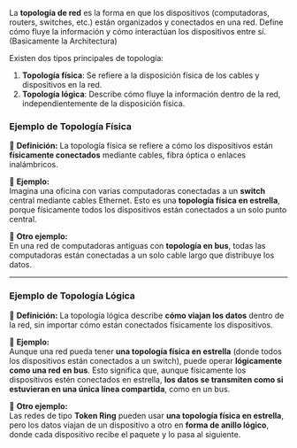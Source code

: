 La **topología de red** es la forma en que los dispositivos (computadoras, routers, switches, etc.) están organizados y conectados en una red. Define cómo fluye la información y cómo interactúan los dispositivos entre sí. (Basicamente la Architectura)

Existen dos tipos principales de topología:

1. **Topología física**: Se refiere a la disposición física de los cables y dispositivos en la red.
2. **Topología lógica**: Describe cómo fluye la información dentro de la red, independientemente de la disposición física.


### **Ejemplo de Topología Física**

🔹 **Definición:** La topología física se refiere a cómo los dispositivos están **físicamente conectados** mediante cables, fibra óptica o enlaces inalámbricos.

📌 **Ejemplo:**  
Imagina una oficina con varias computadoras conectadas a un **switch** central mediante cables Ethernet. Esto es una **topología física en estrella**, porque físicamente todos los dispositivos están conectados a un solo punto central.

🔹 **Otro ejemplo:**  
En una red de computadoras antiguas con **topología en bus**, todas las computadoras están conectadas a un solo cable largo que distribuye los datos.

---

### **Ejemplo de Topología Lógica**

🔹 **Definición:** La topología lógica describe **cómo viajan los datos** dentro de la red, sin importar cómo están conectados físicamente los dispositivos.

📌 **Ejemplo:**  
Aunque una red pueda tener **una topología física en estrella** (donde todos los dispositivos están conectados a un switch), puede operar **lógicamente como una red en bus**. Esto significa que, aunque físicamente los dispositivos estén conectados en estrella, **los datos se transmiten como si estuvieran en una única línea compartida**, como en un bus.

🔹 **Otro ejemplo:**  
Las redes de tipo **Token Ring** pueden usar **una topología física en estrella**, pero los datos viajan de un dispositivo a otro en **forma de anillo lógico**, donde cada dispositivo recibe el paquete y lo pasa al siguiente.